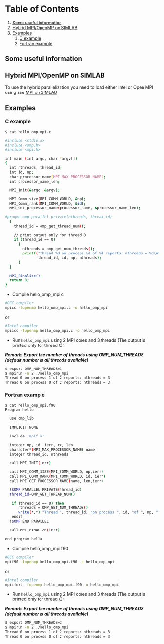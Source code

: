 # Table of Contents
1. [Some useful information](#1)
2. [Hybrid MPI/OpenMP on SIMLAB](#2)
3. [Examples](#3)
    1. [C example](#4)
    2. [Fortran example](#5)


## Some useful information <a name="1"></a>

## Hybrid MPI/OpenMP on SIMLAB <a name="2"></a>

To use the hybrid parallelization you need to load either Intel or Open MPI using see [MPI on SIMLAB](MPI_parallel_code.md)

## Examples <a name="3"></a>
### C example <a name="4"></a>

```bash
$ cat hello_omp_mpi.c

#include <stdio.h>
#include <omp.h>
#include <mpi.h>

int main (int argc, char *argv[])
{
  int nthreads, thread_id;
  int id, np;
  char processor_name[MPI_MAX_PROCESSOR_NAME];
  int processor_name_len;

  MPI_Init(&argc, &argv);

  MPI_Comm_size(MPI_COMM_WORLD, &np);
  MPI_Comm_rank(MPI_COMM_WORLD, &id);
  MPI_Get_processor_name(processor_name, &processor_name_len);

#pragma omp parallel private(nthreads, thread_id)
  {
    thread_id = omp_get_thread_num();
    
    // print output only for thread 0
    if (thread_id == 0)
      {
        nthreads = omp_get_num_threads();
        printf("Thread %d on process %d of %d reports: nthreads = %d\n",
               thread_id, id, np, nthreads);
      }
  }

  MPI_Finalize();
  return 0;
}
```
  
 - Compile hello_omp_mpi.c

```bash
#GCC compiler
mpicc -fopenmp hello_omp_mpi.c -o hello_omp_mpi
```
or 
```bash
#Intel compiler
mpiicc -fopenmp hello_omp_mpi.c -o hello_omp_mpi
```
- Run `hello_omp_mpi` using 2 MPI cores and 3 threads (The output is printed only for thread 0):

***Remark: Export the number of threads using OMP_NUM_THREADS (default number is all threads available)***

```sh
$ export OMP_NUM_THREADS=3
$ mpirun -n 2 ./hello_omp_mpi 
Thread 0 on process 1 of 2 reports: nthreads = 3
Thread 0 on process 0 of 2 reports: nthreads = 3
```
### Fortran example <a name="5"></a>
  
```sh
$ cat hello_omp_mpi.f90
Program hello

  use omp_lib

  IMPLICIT NONE

  include 'mpif.h'

  integer np, id, ierr, rc, len
  character*(MPI_MAX_PROCESSOR_NAME) name
  integer thread_id, nthreads

  call MPI_INIT(ierr)

  call MPI_COMM_SIZE(MPI_COMM_WORLD, np,ierr)
  call MPI_COMM_RANK(MPI_COMM_WORLD, id, ierr)
  call MPI_GET_PROCESSOR_NAME(name, len,ierr)

  !$OMP PARALLEL PRIVATE(thread_id)
  thread_id=OMP_GET_THREAD_NUM()

   if (thread_id == 0) then
      nthreads = OMP_GET_NUM_THREADS()
      write(*,*) "Thread ", thread_id, "on process ", id, "of ", np, " reports: nthreads = ", nthreads
   endif
  !$OMP END PARALLEL

  call MPI_FINALIZE(ierr)

end program hello
```
  
- Compile hello_omp_mpi.f90
 
```bash
#GCC compiler
mpif90 -fopenmp hello_omp_mpi.f90 -o hello_omp_mpi
```
or 
```bash
#Intel compiler
mpiifort -fopenmp hello_omp_mpi.f90 -o hello_omp_mpi
```

- Run `hello_omp_mpi` using 2 MPI cores and 3 threads (The output is printed only for thread 0):

***Remark: Export the number of threads using OMP_NUM_THREADS (default number is all threads available)***

```sh
$ export OMP_NUM_THREADS=3
$ mpirun -n 2 ./hello_omp_mpi 
Thread 0 on process 1 of 2 reports: nthreads = 3
Thread 0 on process 0 of 2 reports: nthreads = 3
```
